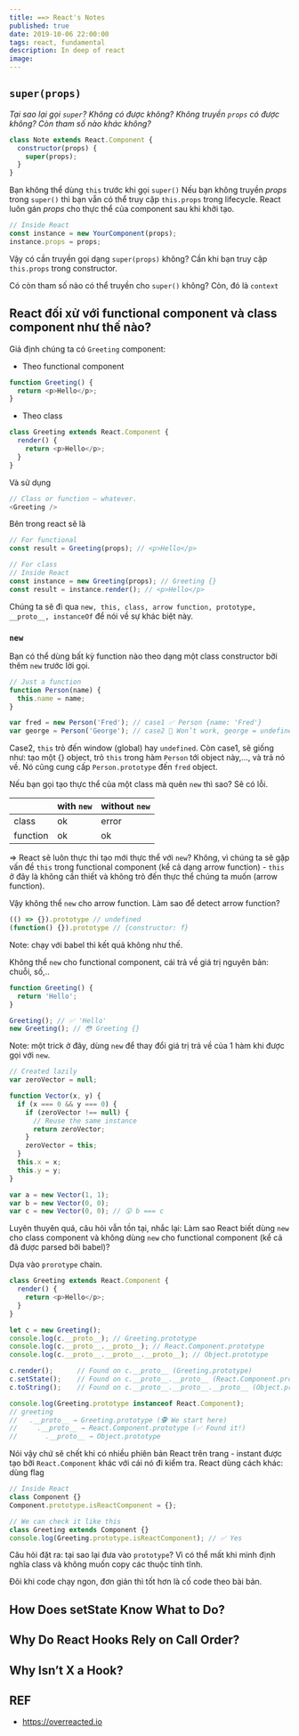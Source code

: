 ```yaml
---
title: ==> React's Notes
published: true
date: 2019-10-06 22:00:00
tags: react, fundamental
description: In deep of react
image:
---
```


## ```super(props)```
*Tại sao lại gọi ```super```? Không có được không? Không truyền ```props``` có được không? Còn tham số nào khác không?*

```javascript
class Note extends React.Component {
  constructor(props) {
    super(props);
  }
}
```

Bạn không thể dùng ```this``` trước khi gọi ```super()```
Nếu bạn không truyền *props* trong ```super()``` thì bạn vẫn có thể truy cập ```this.props``` trong lifecycle. React luôn gán *props* cho thực thể của component sau khi khởi tạo.

```javascript
// Inside React
const instance = new YourComponent(props);
instance.props = props;
```

Vậy có cần truyền gọi dạng ```super(props)``` không? Cần khi bạn truy cập ```this.props``` trong constructor.

Có còn tham số nào có thể truyền cho ```super()``` không? Còn, đó là ```context```

## React đối xử với functional component và class component như thế nào?
Giả định chúng ta có ```Greeting``` component:
- Theo functional component
```javascript
function Greeting() {
  return <p>Hello</p>;
}
```
- Theo class
```javascript
class Greeting extends React.Component {
  render() {
    return <p>Hello</p>;
  }
}
```

Và sử dụng
```javascript
// Class or function — whatever.
<Greeting />
```

Bên trong react sẽ là
```javascript
// For functional
const result = Greeting(props); // <p>Hello</p>

// For class
// Inside React
const instance = new Greeting(props); // Greeting {}
const result = instance.render(); // <p>Hello</p>
```

Chúng ta sẽ đi qua ```new, this, class, arrow function, prototype, __proto__, instanceOf``` để nói về sự khác biệt này.

### ```new```
Bạn có thể dùng bất kỳ function nào theo dạng một class constructor bỡi thêm ```new``` trước lời gọi.
```javascript
// Just a function
function Person(name) {
  this.name = name;
}

var fred = new Person('Fred'); // case1 ✅ Person {name: 'Fred'}
var george = Person('George'); // case2 🔴 Won’t work, george = undefined
```

Case2, ```this``` trỏ đến window (global) hay ```undefined```. Còn case1, sẽ giống như: tạo một {} object, trỏ ```this``` trong hàm ```Person``` tới object này,..., và trả nó về. Nó cũng cung cấp ```Person.prototype``` đến ```fred``` object.

Nếu bạn gọi tạo thực thể của một class mà quên ```new``` thì sao? Sẽ có lỗi.

| | with ```new``` | without ```new``` |
| --- | --- | --- |
| class | ok | error |
| function | ok | ok |

=> React sẽ luôn thực thi tạo mới thực thể với ```new```? Không, vì chúng ta sẽ gặp vấn đề ```this``` trong functional component (kể cả dạng arrow function) - ```this``` ở đây là không cần thiết và không trỏ đến thực thể chúng ta muốn (arrow function).

Vậy không thể ```new``` cho arrow function. Làm sao để detect arrow function?

```javascript
(() => {}).prototype // undefined
(function() {}).prototype // {constructor: f}
```

Note: chạy với babel thì kết quả không như thế.

Không thể ```new``` cho functional component, cái trả về giá trị nguyên bản: chuỗi, số,..

```javascript
function Greeting() {
  return 'Hello';
}

Greeting(); // ✅ 'Hello'
new Greeting(); // 😳 Greeting {}
```

Note: một trick ở đây, dùng ```new``` để thay đổi giá trị trả về của 1 hàm khi được gọi với ```new```.

```javascript
// Created lazily
var zeroVector = null;

function Vector(x, y) {
  if (x === 0 && y === 0) {
    if (zeroVector !== null) {
      // Reuse the same instance
      return zeroVector;
    }
    zeroVector = this;
  }
  this.x = x;
  this.y = y;
}

var a = new Vector(1, 1);
var b = new Vector(0, 0);
var c = new Vector(0, 0); // 😲 b === c
```

Luyên thuyên quá, câu hỏi vẫn tồn tại, nhắc lại: Làm sao React biết dùng ```new``` cho class component và không dùng ```new``` cho functional component (kể cả đã được parsed bỡi babel)?

Dựa vào ```prorotype``` chain.

```javascript
class Greeting extends React.Component {
  render() {
    return <p>Hello</p>;
  }
}

let c = new Greeting();
console.log(c.__proto__); // Greeting.prototype
console.log(c.__proto__.__proto__); // React.Component.prototype
console.log(c.__proto__.__proto__.__proto__); // Object.prototype

c.render();      // Found on c.__proto__ (Greeting.prototype)
c.setState();    // Found on c.__proto__.__proto__ (React.Component.prototype)
c.toString();    // Found on c.__proto__.__proto__.__proto__ (Object.prototype)

console.log(Greeting.prototype instanceof React.Component);
// greeting
//   .__proto__ → Greeting.prototype (🕵️‍ We start here)
//     .__proto__ → React.Component.prototype (✅ Found it!)
//       .__proto__ → Object.prototype
```

Nói vậy chứ sẽ chết khi có nhiều phiên bản React trên trang - instant được tạo bỡi ```React.Component``` khác với cái nó đi kiểm tra. React dùng cách khác: dùng flag

```javascript
// Inside React
class Component {}
Component.prototype.isReactComponent = {};

// We can check it like this
class Greeting extends Component {}
console.log(Greeting.prototype.isReactComponent); // ✅ Yes
```

Câu hỏi đặt ra: tại sao lại đưa vào ```prototype```? Vì có thể mất khi mình định nghĩa class và không muốn copy các thuộc tính tĩnh.

Đôi khi code chạy ngon, đơn giản thì tốt hơn là cố code theo bài bản.

## How Does setState Know What to Do?

## Why Do React Hooks Rely on Call Order?

## Why Isn’t X a Hook?

## REF

- https://overreacted.io

